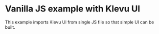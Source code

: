 # Vanilla JS example with Klevu UI

This example imports Klevu UI from single JS file so that simple UI can be built.
